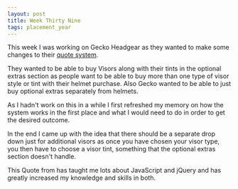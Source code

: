 ```yaml
---
layout: post
title: Week Thirty Nine
tags: placement_year
---
```

This week I was working on Gecko Headgear as they wanted to make some changes to their [quote system](http://www.geckoheadgear.com/contact/quote).

They wanted to be able to buy Visors along with their tints in the optional extras section as people want to be able to buy more than one type of visor style or tint with their helmet purchase. Also Gecko wanted to be able to just buy optional extras separately from helmets.

As I hadn't work on this in a while I first refreshed my memory on how the system works in the first place and what I would need to do in order to get the desired outcome.

In the end I came up with the idea that there should be a separate drop down just for additional visors as once you  have chosen your visor type, you then have to choose a visor tint, something that the optional extras section doesn't handle.

This Quote from has taught me lots about JavaScript and jQuery and has greatly increased my knowledge and skills in both.